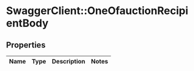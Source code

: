 # SwaggerClient::OneOfauctionRecipientBody

## Properties
Name | Type | Description | Notes
------------ | ------------- | ------------- | -------------

